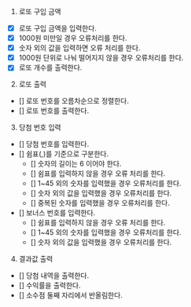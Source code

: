1. 로또 구입 금액
 - [x] 로또 구입 금액을 입력한다.
  - [x] 1000원 미만일 경우 오류처리를 한다.
  - [x] 숫자 외의 값을 입력하면 오류 처리를 한다.
  - [x] 1000원 단위로 나눠 떨어지지 않을 경우 오류처리를 한다.
 - [x] 로또 개수를 출력한다.

2. 로또 출력
 - [] 로또 번호를 오름차순으로 정렬한다.
 - [] 로또 번호를 출력한다.

3. 당첨 번호 입력
 - [] 당첨 번호를 입력한다.
 - [] 쉼표(,)를 기준으로 구분한다.
   - [] 숫자의 길이는 6 이어야 한다.
   - [] 쉼표를 입력하지 않을 경우 오류 처리를 한다.
   - [] 1~45 외의 숫자를 입력했을 경우 오류처리를 한다.
   - [] 숫자 외의 값을 입력했을 경우 오류처리를 한다.
   - [] 중복된 숫자를 입력했을 경우 오류처리를 한다.
 - [] 보너스 번호를 입력한다.
   - [] 쉼표를 입력하지 않을 경우 오류 처리를 한다.
   - [] 1~45 외의 숫자를 입력했을 경우 오류처리를 한다.
   - [] 숫자 외의 값을 입력했을 경우 오류처리를 한다.




4. 결과값 출력
 - [] 당첨 내역을 출력한다.
 - [] 수익률을 출력한다.
  - [] 소수점 둘째 자리에서 반올림한다.